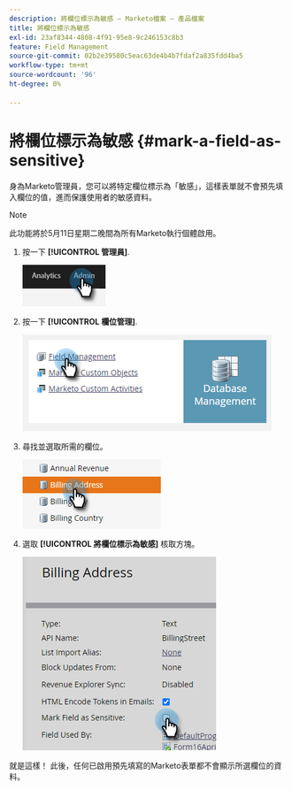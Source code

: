 ```yaml
---
description: 將欄位標示為敏感 — Marketo檔案 — 產品檔案
title: 將欄位標示為敏感
exl-id: 23af8344-4808-4f91-95e8-9c246153c8b3
feature: Field Management
source-git-commit: 02b2e39580c5eac63de4b4b7fdaf2a835fdd4ba5
workflow-type: tm+mt
source-wordcount: '96'
ht-degree: 0%

---
```


# 將欄位標示為敏感 {#mark-a-field-as-sensitive}

身為Marketo管理員，您可以將特定欄位標示為「敏感」，這樣表單就不會預先填入欄位的值，進而保護使用者的敏感資料。

>[!NOTE]
>
>此功能將於5月11日星期二晚間為所有Marketo執行個體啟用。

1. 按一下 **[!UICONTROL 管理員]**.

   ![](assets/mark-a-field-as-sensitive-1.png)

1. 按一下 **[!UICONTROL 欄位管理]**.

   ![](assets/mark-a-field-as-sensitive-2.png)

1. 尋找並選取所需的欄位。

   ![](assets/mark-a-field-as-sensitive-3.png)

1. 選取 **[!UICONTROL 將欄位標示為敏感]** 核取方塊。

   ![](assets/mark-a-field-as-sensitive-4.png)

就是這樣！ 此後，任何已啟用預先填寫的Marketo表單都不會顯示所選欄位的資料。
